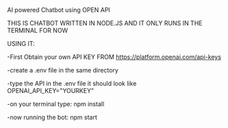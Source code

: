 AI powered Chatbot using OPEN API

THIS IS CHATBOT WRITTEN IN NODE.JS AND IT ONLY RUNS IN THE TERMINAL FOR NOW

USING IT:

-First Obtain your own API KEY FROM https://platform.openai.com/api-keys

-create a  .env file in the same directory 

-type the API in the .env file it should look like 
OPENAI_API_KEY="YOURKEY"


-on your terminal type:
  npm install

-now running the bot:
npm start 

